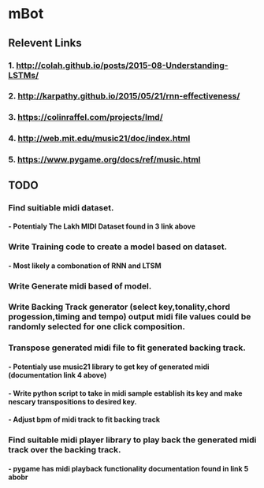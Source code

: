 # mBot
## Relevent Links
### 1. http://colah.github.io/posts/2015-08-Understanding-LSTMs/
### 2. http://karpathy.github.io/2015/05/21/rnn-effectiveness/
### 3. https://colinraffel.com/projects/lmd/
### 4. http://web.mit.edu/music21/doc/index.html
### 5. https://www.pygame.org/docs/ref/music.html

## TODO
###  Find suitiable midi dataset.
####   - Potentialy The Lakh MIDI Dataset found in 3 link above
### Write Training code to create a model based on dataset.
####  - Most likely a combonation of RNN and LTSM 
### Write Generate midi based of model.
### Write Backing Track generator (select key,tonality,chord progession,timing and tempo) output midi file values could be randomly selected for one click composition.
### Transpose generated midi file to fit generated backing track.
####   - Potentialy use music21 library to get key of generated midi (documentation link 4 above)
####   - Write python script to take in midi sample establish its key and make nescary transpositions to desired key.
####   - Adjust bpm of midi track to fit backing track
### Find suitable midi player library to play back the generated midi track over the backing track.
####    - pygame has midi playback functionality documentation found in link 5 abobr
